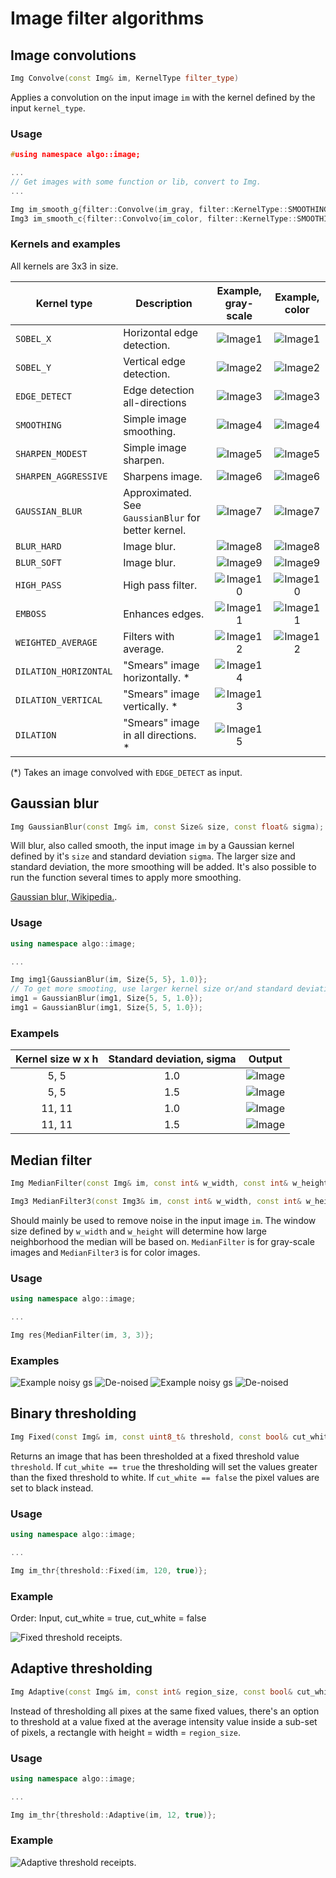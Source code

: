 Image filter algorithms
==============

## Image convolutions

```cpp
Img Convolve(const Img& im, KernelType filter_type)
```
Applies a convolution on the input image `im` with the kernel defined by the input `kernel_type`.

### Usage
```cpp
#using namespace algo::image;

... 
// Get images with some function or lib, convert to Img.
...

Img im_smooth_g{filter::Convolve(im_gray, filter::KernelType::SMOOTHING)};
Img3 im_smooth_c{filter::Convolvo{im_color, filter::KernelType::SMOOTHING}};
```

### Kernels and examples

All kernels are 3x3 in size.

| Kernel type | Description | Example, gray-scale | Example, color |
|---|---|:---:|:---:|
|`SOBEL_X             ` | Horizontal edge detection.                          |![Image1](images/image_filter_sobel_x.png)           | ![Image1](images/image_filter_color_sobel_x.png)           |
|`SOBEL_Y             ` | Vertical edge detection.                            |![Image2](images/image_filter_sobel_y.png)           | ![Image2](images/image_filter_color_sobel_y.png)           |
|`EDGE_DETECT         ` | Edge detection all-directions                       |![Image3](images/image_filter_edge_detect.png)       | ![Image3](images/image_filter_color_edge_detect.png)       |
|`SMOOTHING           ` | Simple image smoothing.                             |![Image4](images/image_filter_smoothing.png)         | ![Image4](images/image_filter_color_smoothing.png)         |
|`SHARPEN_MODEST      ` | Simple image sharpen.                               |![Image5](images/image_filter_modest_sharp.png)      | ![Image5](images/image_filter_color_modest_sharp.png)      |
|`SHARPEN_AGGRESSIVE  ` | Sharpens image.                                     |![Image6](images/image_filter_aggressive_sharp.png)  | ![Image6](images/image_filter_color_aggressive_sharp.png)  |
|`GAUSSIAN_BLUR       ` | Approximated. See `GaussianBlur` for better kernel. |![Image7](images/image_filter_gaussian_blur.png)     | ![Image7](images/image_filter_color_gaussian_blur.png)     |
|`BLUR_HARD           ` | Image blur.                                         |![Image8](images/image_filter_hard_blur.png)         | ![Image8](images/image_filter_color_hard_blur.png)         |
|`BLUR_SOFT           ` | Image blur.                                         |![Image9](images/image_filter_soft_blur.png)         | ![Image9](images/image_filter_color_soft_blur.png)         |
|`HIGH_PASS           ` | High pass filter.                                   |![Image10](images/image_filter_high_pass.png)        | ![Image10](images/image_filter_color_high_pass.png)        |
|`EMBOSS              ` | Enhances edges.                                     |![Image11](images/image_filter_emboss.png)           | ![Image11](images/image_filter_color_emboss.png)           |
|`WEIGHTED_AVERAGE    ` | Filters with average.                               |![Image12](images/image_filter_weighted_average.png) | ![Image12](images/image_filter_color_weighted_average.png) |
|`DILATION_HORIZONTAL ` | "Smears" image horizontally. *                      |![Image14](images/image_filter_dilation_x.png)       | |
|`DILATION_VERTICAL   ` | "Smears" image vertically. *                        |![Image13](images/image_filter_dilation_y.png)       | |
|`DILATION            ` | "Smears" image in all directions. *                 |![Image15](images/image_filter_dilation_xy.png)      | |

(*) Takes an image convolved with `EDGE_DETECT` as input.

## Gaussian blur

```cpp
Img GaussianBlur(const Img& im, const Size& size, const float& sigma);
```
Will blur, also called smooth, the input image `im` by a Gaussian kernel defined by it's `size` and standard deviation `sigma`.
The larger size and standard deviation, the more smoothing will be added. It's also possible to run the function several times to apply more smoothing. 

[Gaussian blur, Wikipedia.](https://en.wikipedia.org/wiki/Gaussian_blur).

### Usage

```cpp
using namespace algo::image;

...

Img img1{GaussianBlur(im, Size{5, 5}, 1.0)};
// To get more smooting, use larger kernel size or/and standard deviation or run multiple times:
img1 = GaussianBlur(img1, Size{5, 5, 1.0});
img1 = GaussianBlur(img1, Size{5, 5, 1.0});
```

### Exampels

| Kernel size w x h | Standard deviation, sigma | Output |
|:---:|:---:|:---:|
| 5, 5      | 1.0 | ![Image](images/gauss_blur_5_5_1_0.png)     |
| 5, 5      | 1.5 | ![Image](images/gauss_blur_5_5_1_5.png)     |
| 11, 11    | 1.0 | ![Image](images/gauss_blur_11_11_1_0.png)   |
| 11, 11    | 1.5 | ![Image](images/gauss_blur_11_11_1_5.png)   |

## Median filter
```cpp
Img MedianFilter(const Img& im, const int& w_width, const int& w_height);

Img3 MedianFilter3(const Img3& im, const int& w_width, const int& w_height);
```
Should mainly be used to remove noise in the input image `im`. The window size defined by `w_width` and `w_height` will determine 
how large neighborhood the median will be based on. `MedianFilter` is for gray-scale images and `MedianFilter3` is for color images.

### Usage
```cpp
using namespace algo::image;

...

Img res{MedianFilter(im, 3, 3)};
```

### Examples

![Example noisy gs](images/lena_very_noisy.bmp) ![De-noised](images/median_lena_gray.png) ![Example noisy gs](images/lena_noisy_color.png) ![De-noised](images/median_lena_color.png)

## Binary thresholding
```cpp
Img Fixed(const Img& im, const uint8_t& threshold, const bool& cut_white);
```
Returns an image that has been thresholded at a fixed threshold value `threshold`. If `cut_white == true` the thresholding will 
set the values greater than the fixed threshold to white. If `cut_white == false` the pixel values are set to black instead.

### Usage
```cpp
using namespace algo::image;

...

Img im_thr{threshold::Fixed(im, 120, true)};
```

### Example

Order: Input, cut_white = true, cut_white = false

![Fixed threshold receipts.](images/image_fixed_thr.png)

## Adaptive thresholding
```cpp
Img Adaptive(const Img& im, const int& region_size, const bool& cut_white);
```
Instead of thresholding all pixes at the same fixed values, there's an option to threshold at a value fixed at the average
intensity value inside a sub-set of pixels, a rectangle with height = width = `region_size`.

### Usage
```cpp
using namespace algo::image;

...

Img im_thr{threshold::Adaptive(im, 12, true)};
```

### Example
![Adaptive threshold receipts.](images/image_adaptive_thr.png)

